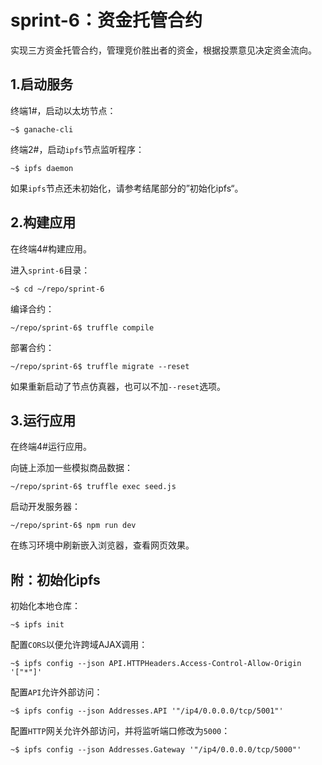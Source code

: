 # sprint-6：资金托管合约

实现三方资金托管合约，管理竞价胜出者的资金，根据投票意见决定资金流向。

## 1.启动服务

终端1#，启动以太坊节点：

```
~$ ganache-cli
```

终端2#，启动`ipfs`节点监听程序：

```
~$ ipfs daemon
```

如果`ipfs`节点还未初始化，请参考结尾部分的”初始化ipfs“。

## 2.构建应用

在终端4#构建应用。

进入`sprint-6`目录：

```
~$ cd ~/repo/sprint-6
```

编译合约：

```
~/repo/sprint-6$ truffle compile
```

部署合约：

```
~/repo/sprint-6$ truffle migrate --reset
```

如果重新启动了节点仿真器，也可以不加`--reset`选项。

## 3.运行应用

在终端4#运行应用。

向链上添加一些模拟商品数据：

```
~/repo/sprint-6$ truffle exec seed.js
```

启动开发服务器：

```
~/repo/sprint-6$ npm run dev
```

在练习环境中刷新嵌入浏览器，查看网页效果。

## 附：初始化ipfs

初始化本地仓库：

```
~$ ipfs init
```

配置`CORS`以便允许跨域AJAX调用：

```
~$ ipfs config --json API.HTTPHeaders.Access-Control-Allow-Origin '["*"]'
```

配置`API`允许外部访问：
```
~$ ipfs config --json Addresses.API '"/ip4/0.0.0.0/tcp/5001"'
```

配置`HTTP`网关允许外部访问，并将监听端口修改为`5000`：

```
~$ ipfs config --json Addresses.Gateway '"/ip4/0.0.0.0/tcp/5000"'
```